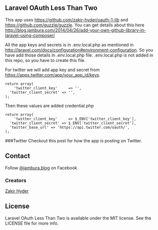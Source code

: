 ## Laravel OAuth Less Than Two

This app uses https://github.com/zakir-hyder/oauth-1-lib and https://github.com/guzzle/guzzle. You can get details about this here http://blog.jambura.com/2014/04/26/add-your-own-github-library-in-laravel-using-composer/

All the app keys and secrets is in .env.local.php as mentioned in http://laravel.com/docs/configuration#environment-configuration. So you have add those details in .env.local.php file. .env.local.php is not added in this repo, so you have to create this file.

For twitter we will add app key and secret from https://apps.twitter.com/app/your_app_id/keys. 

    return array(
    	'twitter_client_key'     => '',
      'twitter_client_secret' => '',
    );

Then these values are added credential.php

    return array(
    	'twitter_client_key'     => $_ENV['twitter_client_key'],
      'twitter_client_secret' => $_ENV['twitter_client_secret'],
      'twitter_base_url' => 'https://api.twitter.com/oauth/',
    );

###Twitter
Checkout this post for how the app is posting on Twitter.     

## Contact

Follow [@jambura.blog](https://www.facebook.com/jambura.blog) on Facebook 

### Creators

[Zakir Hyder](https://github.com/zakir-hyder)  

## License

Laravel OAuth Less Than Two is available under the MIT license. See the LICENSE file for more info.    
